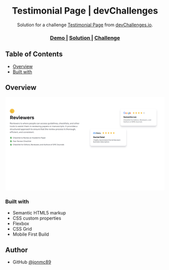 <!-- Please update value in the {}  -->

<h1 align="center">Testimonial Page | devChallenges</h1>

<div align="center">
   Solution for a challenge <a href="https://devchallenges.io/challenge/testimonial-page" target="_blank">Testimonial Page</a> from <a href="http://devchallenges.io" target="_blank">devChallenges.io</a>.
</div>

<div align="center">
  <h3>
    <a href="https://jonmc89.github.io/Testimonial-page-master/">
      Demo
    </a>
    <span> | </span>
    <a href="https://github.com/jonmc89/Testimonial-page-master">
      Solution
    </a>
    <span> | </span>
    <a href="https://devchallenges.io/challenge/testimonial-page">
      Challenge
    </a>
  </h3>
</div>

<!-- TABLE OF CONTENTS -->

## Table of Contents

- [Overview](#overview)
- [Built with](#built-with)

<!-- OVERVIEW -->

## Overview

![Solution Screenshot](./Solution%20Screenshot.png)

### Built with

- Semantic HTML5 markup
- CSS custom properties
- Flexbox
- CSS Grid
- Mobile First Build

## Author

- GitHub [@jonmc89](https://{github.com/jonmc89})
